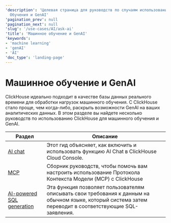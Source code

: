 ```yaml
---
'description': 'Целевая страница для руководств по случаям использования Машинного
  Обучения и GenAI'
'pagination_prev': null
'pagination_next': null
'slug': '/use-cases/AI/ask-ai'
'title': 'Машинное обучение и GenAI'
'keywords':
- 'machine learning'
- 'genAI'
- 'AI'
'doc_type': 'landing-page'
---
```



# Машинное обучение и GenAI

ClickHouse идеально подходит в качестве базы данных реального времени для обработки нагрузок машинного обучения. 
С ClickHouse стало проще, чем когда-либо, раскрыть возможности GenAI на ваших аналитических данных. 
В этом разделе вы найдете несколько руководств по использованию ClickHouse для 
машинного обучения и GenAI.

| Раздел                                                                | Описание                                                                                                                                     |
|----------------------------------------------------------------------|---------------------------------------------------------------------------------------------------------------------------------------------|
| [AI chat](/use-cases/AI_ML/AIChat)                                   | Этот гид объясняет, как включить и использовать функцию AI Chat в ClickHouse Cloud Console.                                                 |
| [MCP](/use-cases/AI/MCP)                                             | Сборник руководств, чтобы помочь вам настроить использование Протокола Контекста Модели (MCP) с ClickHouse                                   |
| [AI-powered SQL generation](/use-cases/AI/ai-powered-sql-generation) | Эта функция позволяет пользователям описывать свои требования к данным на обычном языке, который система затем переводит в соответствующие SQL-заявления. |
